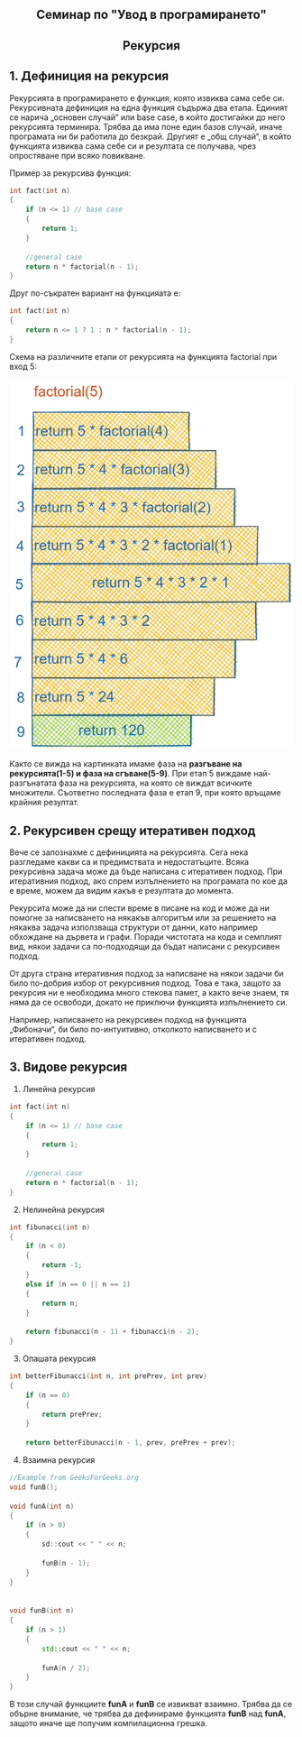 ## <center> **Семинар по "Увод в програмирането"** </center>

## <center>**Рекурсия**</center>

## **1. Дефиниция на рекурсия**

Рекурсията в програмирането е функция, която извиква сама себе си. Рекурсивната дефиниция на една функция съдържа два етапа. Единият се нарича „основен случай“ или base case, в който достигайки до него рекурсията терминира. Трябва да има поне един базов случай, иначе програмата ни би работила до безкрай. Другият е „общ случай“, в който функцията извиква сама себе си и резултата се получава, чрез опростяване при всяко повикване.

Пример за рекурсива функция:

```cpp
int fact(int n)
{
    if (n <= 1) // base case
    {
        return 1;
    }

    //general case
    return n * factorial(n - 1);
}
```

Друг по-съкратен вариант на функцияата е:

```cpp
int fact(int n)
{
    return n <= 1 ? 1 : n * factorial(n - 1);
}
```

Схема на различните етапи от рекурсията на функцията factorial при вход 5:

![recursion](images\recursionSchema.png)

Както се вижда на картинката имаме фаза на **разгъване на рекурсията(1-5) и фаза на сгъване(5-9)**. При етап 5 виждаме най-разгънатата фаза на рекурсията, на която се виждат всичките множители. Съответно последната фаза е етап 9, при която връщаме крайния резултат.

## **2. Рекурсивен срещу итеративен подход**

Вече се запознахме с дефиницията на рекурсията. Сега нека разгледаме какви са и предимствата и недостатъците. Всяка рекурсивна задача може да бъде написана с итеративен подход. При итеративния подход, ако спрем изпълнението на програмата по кое да е време, можем да видим какъв е резултата до момента.

Рекурсита може да ни спести време в писане на код и може да ни помогне за написването на някакъв алгоритъм или за решението на някаква задача използваща структури от данни, като например обхождане на дървета и графи. Поради чистотата на кода и семплият вид, някои задачи са по-подходящи да бъдат написани с рекурсивен подход.

От друга страна итеративния подход за написване на някои задачи би било по-добрия избор от рекурсивния подход. Това е така, защото за рекурсия ни е необходима много стекова памет, а както вече знаем, тя няма да се освободи, докато не приключи функцията изпълнението си.

Например, написването на рекурсивен подход на функцията „Фибоначи“, би било по-интуитивно, отколкото написването и с итеративен подход.

## **3. Видове рекурсия**

1. Линейна рекурсия

```cpp
int fact(int n)
{
    if (n <= 1) // base case
    {
        return 1;
    }

    //general case
    return n * factorial(n - 1);
}
```

2. Нелинейна рекурсия

```cpp
int fibunacci(int n)
{
	if (n < 0)
	{
		return -1;
	}
	else if (n == 0 || n == 1)
	{
		return n;
	}

	return fibunacci(n - 1) + fibunacci(n - 2);
}
```

3. Опашата рекурсия

```cpp
int betterFibunacci(int n, int prePrev, int prev)
{
	if (n == 0)
	{
		return prePrev;
	}

	return betterFibunacci(n - 1, prev, prePrev + prev);
```

4. Взаимна рекурсия

```cpp
//Example from GeeksForGeeks.org
void funB();

void funA(int n)
{
    if (n > 0)
    {
        sd::cout << " " << n;

        funB(n - 1);
    }
}


void funB(int n)
{
    if (n > 1)
    {
        std::cout << " " << n;

        funA(n / 2);
    }
}
```

В този случай функциите **funA** и **funB** се извикват взаимно. Трябва да се обърне внимание, че трябва да дефинираме функцията **funB** над **funA**, защото иначе ще получим компилационна грешка.
